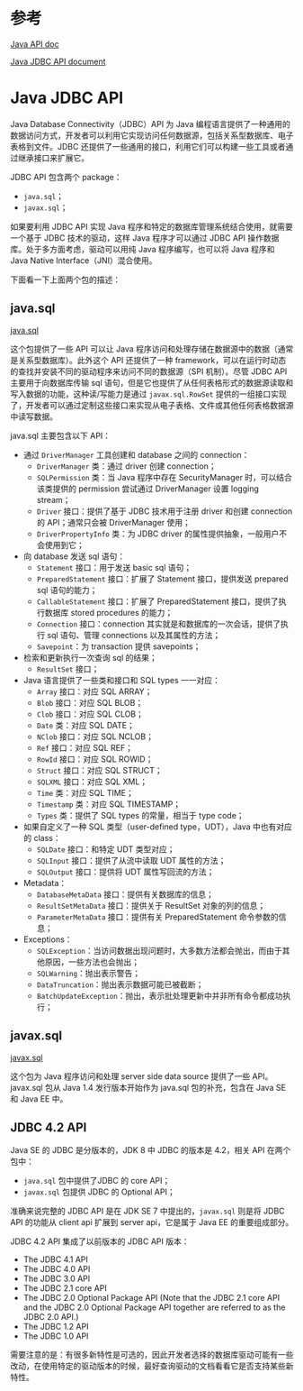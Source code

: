 # 参考

[Java API doc](https://docs.oracle.com/javase/8/docs/api/)

[Java JDBC API document](https://docs.oracle.com/javase/8/docs/technotes/guides/jdbc/index.html)

# Java JDBC API

Java Database Connectivity（JDBC）API 为 Java 编程语言提供了一种通用的数据访问方式，开发者可以利用它实现访问任何数据源，包括关系型数据库、电子表格到文件。JDBC 还提供了一些通用的接口，利用它们可以构建一些工具或者通过继承接口来扩展它。

JDBC API 包含两个 package：

- `java.sql`；
- `javax.sql`；

如果要利用 JDBC API 实现 Java 程序和特定的数据库管理系统结合使用，就需要一个基于 JDBC 技术的驱动，这样 Java 程序才可以通过 JDBC API 操作数据库。处于多方面考虑，驱动可以用纯 Java 程序编写，也可以将 Java 程序和 Java Native Interface（JNI）混合使用。

下面看一下上面两个包的描述：

## java.sql

[java.sql](https://docs.oracle.com/javase/8/docs/api/java/sql/package-summary.html#package.description)

这个包提供了一些 API 可以让 Java 程序访问和处理存储在数据源中的数据（通常是关系型数据库）。此外这个 API 还提供了一种 framework，可以在运行时动态的查找并安装不同的驱动程序来访问不同的数据源（SPI 机制）。尽管 JDBC API 主要用于向数据库传输 sql 语句，但是它也提供了从任何表格形式的数据源读取和写入数据的功能，这种读/写能力是通过 `javax.sql.RowSet` 提供的一组接口实现了，开发者可以通过定制这些接口来实现从电子表格、文件或其他任何表格数据源中读写数据。

java.sql 主要包含以下 API：

- 通过 `DriverManager` 工具创建和 database 之间的 connection：
  - `DriverManager` 类：通过 driver 创建 connection；
  - `SQLPermission` 类：当 Java 程序中存在 SecurityManager 时，可以结合该类提供的 permission 尝试通过 DriverManager 设置 logging stream；
  - `Driver` 接口：提供了基于 JDBC 技术用于注册 driver 和创建 connection 的 API；通常只会被 DriverManager 使用；
  - `DriverPropertyInfo` 类：为 JDBC driver 的属性提供抽象，一般用户不会使用到它；
- 向 database 发送 sql 语句：
  - `Statement` 接口：用于发送 basic sql 语句；
  - `PreparedStatement`  接口：扩展了 Statement 接口，提供发送 prepared sql 语句的能力；
  - `CallableStatement` 接口：扩展了 PreparedStatement 接口，提供了执行数据库 stored procedures 的能力；
  - `Connection` 接口：connection 其实就是和数据库的一次会话，提供了执行 sql 语句、管理 connections 以及其属性的方法；
  - `Savepoint`：为 transaction 提供 savepoints；
- 检索和更新执行一次查询 sql 的结果；
  - `ResultSet` 接口；
- Java 语言提供了一些类和接口和 SQL types 一一对应：
  - `Array` 接口：对应 SQL ARRAY；
  - `Blob` 接口：对应 SQL BLOB；
  - `Clob` 接口：对应 SQL CLOB；
  - `Date` 类：对应 SQL DATE；
  - `NClob` 接口：对应 SQL NCLOB；
  - `Ref` 接口：对应 SQL REF；
  - `RowId` 接口：对应 SQL ROWID；
  - `Struct` 接口：对应 SQL STRUCT；
  - `SQLXML` 接口：对应 SQL XML；
  - `Time` 类：对应 SQL TIME；
  - `Timestamp` 类：对应 SQL TIMESTAMP；
  - `Types` 类：提供了 SQL types 的常量，相当于 type code；
- 如果自定义了一种 SQL 类型（user-defined type，UDT），Java 中也有对应的 class：
  - `SQLDate` 接口：和特定 UDT 类型对应；
  - `SQLInput` 接口：提供了从流中读取 UDT 属性的方法；
  - `SQLOutput` 接口：提供将 UDT 属性写回流的方法；
- Metadata：
  - `DatabaseMetaData` 接口：提供有关数据库的信息；
  - `ResultSetMetaData` 接口：提供关于 ResultSet 对象的列的信息；
  - `ParameterMetaData` 接口：提供有关 PreparedStatement 命令参数的信息；
- Exceptions：
  - `SQLException`：当访问数据出现问题时，大多数方法都会抛出，而由于其他原因，一些方法也会抛出；
  - `SQLWarning`：抛出表示警告；
  - `DataTruncation`：抛出表示数据可能已被截断；
  - `BatchUpdateException`：抛出，表示批处理更新中并非所有命令都成功执行；



## javax.sql

[javax.sql](https://docs.oracle.com/javase/8/docs/api/javax/sql/package-summary.html#package.description)

这个包为 Java 程序访问和处理 server side data source 提供了一些 API。javax.sql 包从 Java 1.4 发行版本开始作为 java.sql 包的补充，包含在 Java SE 和 Java EE 中。



## JDBC 4.2 API

Java SE 的 JDBC 是分版本的，JDK 8 中 JDBC 的版本是 4.2，相关 API 在两个包中：

- `java.sql` 包中提供了JDBC 的 core API；
- `javax.sql` 包提供 JDBC 的 Optional API；

准确来说完整的 JDBC API 是在 JDK SE 7 中提出的，`javax.sql` 则是将 JDBC API 的功能从 client api 扩展到 server api，它是属于 Java EE 的重要组成部分。

JDBC 4.2 API 集成了以前版本的 JDBC API 版本：

- The JDBC 4.1 API
- The JDBC 4.0 API
- The JDBC 3.0 API
- The JDBC 2.1 core API
- The JDBC 2.0 Optional Package API
  (Note that the JDBC 2.1 core API and the JDBC 2.0 Optional Package API together are referred to as the JDBC 2.0 API.)
- The JDBC 1.2 API
- The JDBC 1.0 API

需要注意的是：有很多新特性是可选的，因此开发者选择的数据库驱动可能有一些改动，在使用特定的驱动版本的时候，最好查询驱动的文档看看它是否支持某些新特性。